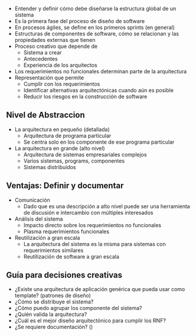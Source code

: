 - Entender y definir cómo debe diseñarse la estructura global de un sistema 
- Es la primera fase del proceso de diseño de software 
- En procesos ágiles, se define en los primeros sprints (en general) 
- Estructuras de componentes de software, cómo se relacionan y las propiedades externas que tienen
- Proceso creativo que depende de 
	- Sistema a crear 
	- Antecedentes 
	- Experiencia de los arquitectos 
- Los requerimientos no funcionales determinan parte de la arquitectura
- Representación que permite 
	- Cumplir con los requerimientos 
	- Identificar alternativas arquitectónicas cuando aún es posible 
	- Reducir los riesgos en la construcción de software

## Nivel de Abstraccion
- La arquitectura en pequeño (detallada) 
	- Arquitectura de programa particular 
	- Se centra solo en los componente de ese programa particular 
- La arquitectura en grande (alto nivel) 
	- Arquitectura de sistemas empresariales complejos 
	- Varios sistemas, programs, componentes 
	- Sistemas distribuídos

## Ventajas: Definir y documentar
- Comunicación 
	- Dado que es una descripción a alto nivel puede ser una herramienta de discusión e intercambio con múltiples interesados 
- Análisis del sistema 
	- Impacto directo sobre los requerimientos no funcionales 
	- Plasma requerimientos funcionales 
- Reutilización a gran escala 
	- La arquitectura del sistema es la misma para sistemas con requerimientos similares 
	- Reutilización de software a gran escala

## Guía para decisiones creativas
- ¿Existe una arquitectura de aplicación genérica que pueda usar como template? (patrones de diseño) 
- ¿Cómo se distribuye el sistema? 
- ¿Cómo puedo agrupar los componente del sistema? 
- ¿Quién valida la arquitectura? 
- ¿Cuál es el mejor diseño arquitectónico para cumplir los RNF? 
- ¿Se requiere documentación? ()


